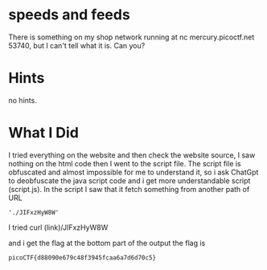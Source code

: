 # speeds and feeds

There is something on my shop network running at nc mercury.picoctf.net 53740, but I can't tell what it is. Can you?

# Hints

no hints.

# What I Did

I tried everything on the website and then check the website source,
I saw nothing on the html code then I went to the script file.
The script file is obfuscated and almost impossible for me to understand it,
so i ask ChatGpt to deobfuscate the java script code and i get
more understandable script (script.js).
In the script I saw that it fetch something from another path of URL

```'./JIFxzHyW8W'```

I tried curl (link)/JIFxzHyW8W

and i get the flag at the bottom part of the output
the flag is

``` picoCTF{d88090e679c48f3945fcaa6a7d6d70c5} ```
